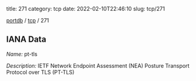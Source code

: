 title: 271
category: tcp
date: 2022-02-10T22:46:10
slug: tcp/271

[portdb](/) / [tcp](/category/tcp.html) / 271


## IANA Data

_Name:_ pt-tls

_Description:_ IETF Network Endpoint Assessment (NEA) Posture Transport Protocol over TLS (PT-TLS)

